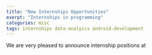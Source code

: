 ```yaml
---
title: "New Internships Opportunities"
exerpt: "Internships in programming"
categories: misc
tags: internships data-analysis android-development
---
```


We are very pleased to announce internship positions at 